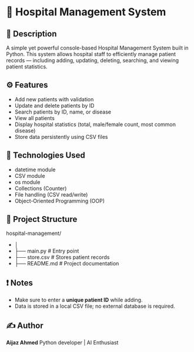 # 🏥 Hospital Management System

## 📄 Description
A simple yet powerful console-based Hospital Management System built in Python. This system allows hospital staff to efficiently manage patient records — including adding, updating, deleting, searching, and viewing patient statistics.

## ⚙️ Features
- Add new patients with validation
- Update and delete patients by ID
- Search patients by ID, name, or disease
- View all patients
- Display hospital statistics (total, male/female count, most common disease)
- Store data persistently using CSV files

## 🧰 Technologies Used
- datetime module
- CSV module
- os module
- Collections (Counter)
- File handling (CSV read/write)
- Object-Oriented Programming (OOP)

## 📁 Project Structure

hospital-management/
- │
- ├── main.py               # Entry point
- ├── store.csv             # Stores patient records
- ├── README.md             # Project documentation

## ❗ Notes

- Make sure to enter a **unique patient ID** while adding.
- Data is stored in a local CSV file; no external database is required.

## ✍️ Author
**Aijaz Ahmed**
Python developer | AI Enthusiast